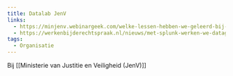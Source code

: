 ```yaml
---
title: Datalab JenV
links:
  - https://minjenv.webinargeek.com/welke-lessen-hebben-we-geleerd-bij-het-jenv-datalab?cst=channel
  - https://werkenbijderechtspraak.nl/nieuws/met-splunk-werken-we-datagedreven/
tags:
  - Organisatie
---
```

Bij [[Ministerie van Justitie en Veiligheid (JenV)]]